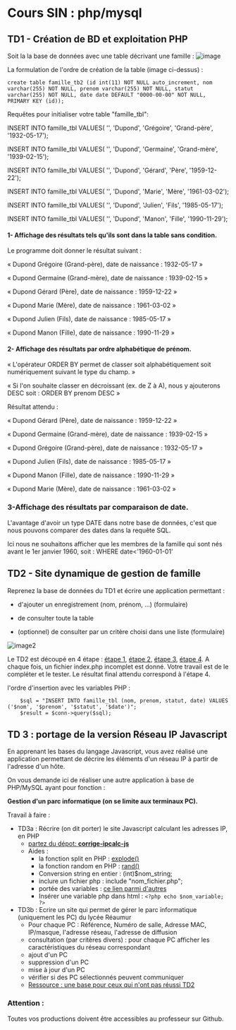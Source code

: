 # Cours SIN : php/mysql

## TD1 - Création de BD et exploitation PHP
Soit la la base de données avec une table décrivant une famille :
![image](https://github.com/sinbrive/php-mysl-TD-prof/blob/master/tables_a_realiser.png)

La formulation de l'ordre de création de la table (image ci-dessus) :
```lanagage sql:
create table famille_tb2 (id int(11) NOT NULL auto_increment, nom varchar(255) NOT NULL, prenom varchar(255) NOT NULL, statut varchar(255) NOT NULL, date date DEFAULT "0000-00-00" NOT NULL, PRIMARY KEY (id));
```

Requêtes pour initialiser votre table "famille_tbl":

INSERT INTO famille_tbl VALUES( '', 'Dupond', 'Grégoire', 'Grand-père', '1932-05-17');

INSERT INTO famille_tbl VALUES( '', 'Dupond', 'Germaine', 'Grand-mère', '1939-02-15');

INSERT INTO famille_tbl VALUES( '', 'Dupond', 'Gérard', 'Père', '1959-12-22');

INSERT INTO famille_tbl VALUES( '', 'Dupond', 'Marie', 'Mère', '1961-03-02');

INSERT INTO famille_tbl VALUES( '', 'Dupond', 'Julien', 'Fils', '1985-05-17');

INSERT INTO famille_tbl VALUES( '', 'Dupond', 'Manon', 'Fille', '1990-11-29');

#### 1- Affichage des résultats tels qu'ils sont dans la table sans condition.
  Le programme doit donner le résultat suivant :

« Dupond Grégoire (Grand-père), date de naissance : 1932-05-17 »

« Dupond Germaine (Grand-mère), date de naissance : 1939-02-15 »

« Dupond Gérard (Père), date de naissance : 1959-12-22 »

« Dupond Marie (Mère), date de naissance : 1961-03-02 »

« Dupond Julien (Fils), date de naissance : 1985-05-17 »

« Dupond Manon (Fille), date de naissance : 1990-11-29 »

#### 2- Affichage des résultats par ordre alphabétique de prénom.
« L'opérateur ORDER BY permet de classer soit alphabétiquement soit numériquement suivant le type du champ. »

« Si l'on souhaite classer en décroissant (ex. de Z à A), nous  y ajouterons DESC soit : ORDER BY prenom DESC »

Résultat attendu :

« Dupond Gérard (Père), date de naissance : 1959-12-22 »

« Dupond Germaine (Grand-mère), date de naissance : 1939-02-15 »

« Dupond Grégoire (Grand-père), date de naissance : 1932-05-17 »

« Dupond Julien (Fils), date de naissance : 1985-05-17 »

« Dupond Manon (Fille), date de naissance : 1990-11-29 »

« Dupond Marie (Mère), date de naissance : 1961-03-02 »

### 3-Affichage des résultats par comparaison de date.
L'avantage d'avoir un type DATE dans notre base de données, c'est que nous pouvons comparer des dates dans la requête SQL.

Ici nous ne souhaitons afficher que les membres de la famille qui sont nés avant le 1er janvier 1960, soit : WHERE date<'1960-01-01'


## TD2 - Site dynamique de gestion de famille
Reprenez la base de données du TD1 et écrire une application permettant :

- d'ajouter un enregistrement (nom, prénom, ...) (formulaire)

- de consulter toute la table

- (optionnel) de consulter par un critère choisi dans une liste (formulaire)

![image2](https://github.com/sinbrive/php-mysl-TD-prof/blob/master/exemple.png)

Le TD2 est découpé en 4 étape : [étape 1](https://github.com/sinbrive/php-mysql-TD-eleves/tree/master/TD2/etape1), [étape 2](https://github.com/sinbrive/php-mysql-TD-eleves/tree/master/TD2/etape2), [étape 3](https://github.com/sinbrive/php-mysql-TD-eleves/tree/master/TD2/etape3), [étape 4](https://github.com/sinbrive/php-mysql-TD-eleves/tree/master/TD2/etape4). A chaque fois, un fichier index.php incomplet est donné. Votre travail est de le compléter et le tester. Le résultat final attendu correspond à l'étape 4.

l'ordre d'insertion avec les variables PHP :
```language : php
    $sql = "INSERT INTO famille_tbl (nom, prenom, statut, date) VALUES ('$nom', '$prenom', '$statut', '$date')";
    $result = $conn->query($sql);
```


## TD 3 : portage de la version Réseau IP Javascript 

En apprenant les bases du langage Javascript, vous avez réalisé une application permettant de décrire les éléments d'un réseau IP à partir de l'adresse d'un hôte.

On vous demande ici de réaliser une autre application à base de PHP/MySQL ayant pour fonction :

**Gestion d'un parc informatique (on se limite aux terminaux PC).**

Travail à faire :
- TD3a : Récrire (on dit porter) le site Javascript calculant les adresses IP, en PHP  
   - [partez du dépot: **corrige-ipcalc-js**](https://github.com/sinbrive/corrige-ipcalc-js)
   - Aides :
     - la fonction split en PHP : [explode()](https://www.w3schools.com/php/func_string_explode.asp)
     - la fonction random en PHP : [rand()](https://www.w3schools.com/php/func_math_rand.asp)
     - Conversion string en entier : (int)$nom_string;
     - inclure un fichier php : include "nom_fichier.php";
     - portée des variables : [ce lien parmi d'autres](https://www.pierre-giraud.com/php-mysql-apprendre-coder-cours/portee-variable-fonction)
     - Insérer une variable php dans html :  ``` <?php echo $nom_variable; ?> ``` 
- TD3b : Ecrire un site qui permet de gérer le parc informatique (uniquement les PC) du lycée Réaumur
   - Pour chaque PC : Référence, Numéro de salle, Adresse MAC, IP/masque, l'adresse réseau, l'adresse de diffusion
   - consultation (par critères divers) : pour chaque PC afficher les caractéristiques du réseau correspondant
   - ajout d'un PC
   - suppression d'un PC
   - mise à jour d'un PC
   - vérifier si des PC sélectionnés peuvent communiquer
   - [Ressource : une base pour ceux qui n'ont pas réussi TD2](/TD3/td2_base.php)

### Attention :
Toutes vos productions doivent être accessibles au professeur sur Github.
